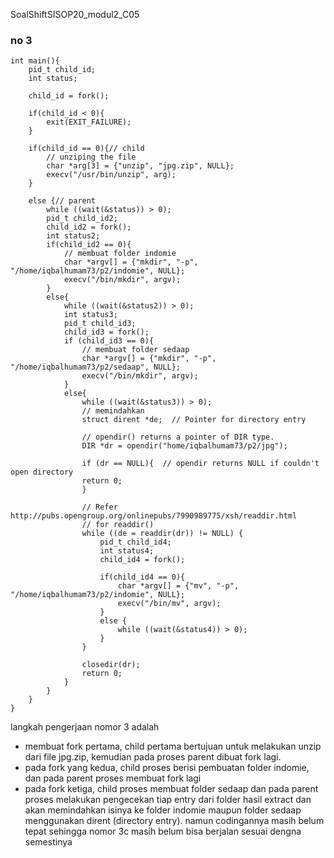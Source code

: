 SoalShiftSISOP20_modul2_C05

### no 3
```
int main(){
    pid_t child_id;
    int status;

    child_id = fork();
    
    if(child_id < 0){
        exit(EXIT_FAILURE);
    }

    if(child_id == 0){// child
        // unziping the file
        char *arg[3] = {"unzip", "jpg.zip", NULL};
        execv("/usr/bin/unzip", arg);
    }

    else {// parent
        while ((wait(&status)) > 0);
        pid_t child_id2;
        child_id2 = fork();
        int status2;
        if(child_id2 == 0){
            // membuat folder indomie
            char *argv[] = {"mkdir", "-p", "/home/iqbalhumam73/p2/indomie", NULL};
            execv("/bin/mkdir", argv);
        }
        else{
            while ((wait(&status2)) > 0);
            int status3;
            pid_t child_id3;
            child_id3 = fork();
            if (child_id3 == 0){
                // membuat folder sedaap
                char *argv[] = {"mkdir", "-p", "/home/iqbalhumam73/p2/sedaap", NULL};
                execv("/bin/mkdir", argv);
            }
            else{
                while ((wait(&status3)) > 0);
                // memindahkan 
                struct dirent *de;  // Pointer for directory entry 
  
                // opendir() returns a pointer of DIR type.  
                DIR *dr = opendir("home/iqbalhumam73/p2/jpg"); 
  
                if (dr == NULL){  // opendir returns NULL if couldn't open directory 
                return 0; 
                } 
  
                // Refer http://pubs.opengroup.org/onlinepubs/7990989775/xsh/readdir.html 
                // for readdir() 
                while ((de = readdir(dr)) != NULL) {
                    pid_t child_id4;
                    int status4;
                    child_id4 = fork();

                    if(child_id4 == 0){
                        char *argv[] = {"mv", "-p", "/home/iqbalhumam73/p2/indomie", NULL};
                        execv("/bin/mv", argv);
                    }
                    else {
                        while ((wait(&status4)) > 0);
                    }
                }
  
                closedir(dr);     
                return 0;
            }
        }
    }
}
```
langkah pengerjaan nomor 3 adalah
- membuat fork pertama, child pertama bertujuan untuk melakukan unzip dari file jpg.zip, kemudian pada proses parent dibuat fork lagi.
- pada fork yang kedua, child proses berisi pembuatan folder indomie, dan pada parent proses membuat fork lagi
- pada fork ketiga, child proses membuat folder sedaap dan pada parent proses melakukan pengecekan tiap entry dari folder hasil extract dan akan memindahkan isinya ke folder indomie maupun folder sedaap menggunakan dirent (directory entry). namun codingannya masih belum tepat sehingga nomor 3c masih belum bisa berjalan sesuai dengna semestinya
